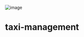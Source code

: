 ![image](https://github.com/DivYam062/taxi-management/assets/106383705/71c99d9a-0453-4bae-b526-008f8d7c4958)


# taxi-management
